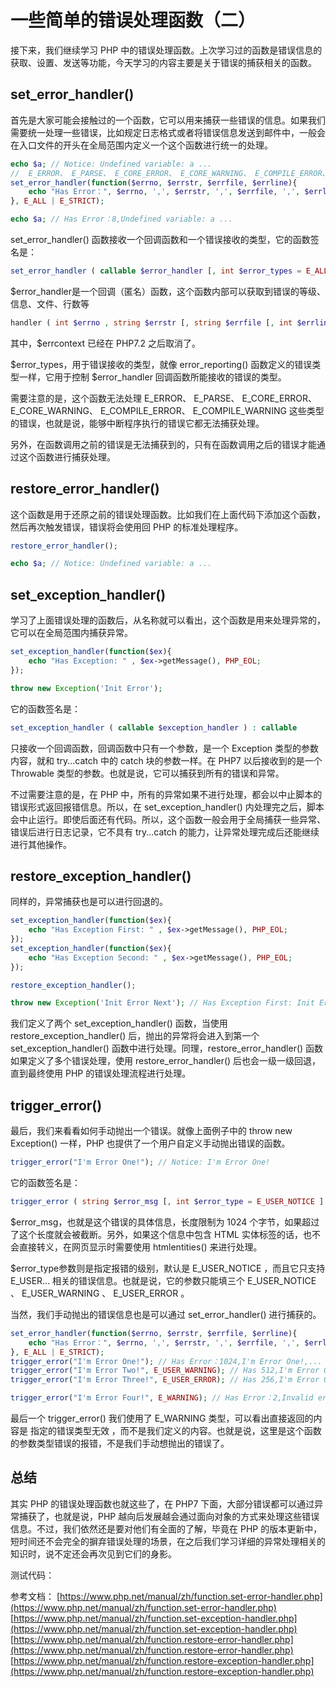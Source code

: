 # 一些简单的错误处理函数（二）

接下来，我们继续学习 PHP 中的错误处理函数。上次学习过的函数是错误信息的获取、设置、发送等功能，今天学习的内容主要是关于错误的捕获相关的函数。

## set_error_handler()

首先是大家可能会接触过的一个函数，它可以用来捕获一些错误的信息。如果我们需要统一处理一些错误，比如规定日志格式或者将错误信息发送到邮件中，一般会在入口文件的开头在全局范围内定义一个这个函数进行统一的处理。

```php
echo $a; // Notice: Undefined variable: a ...
//  E_ERROR、 E_PARSE、 E_CORE_ERROR、 E_CORE_WARNING、 E_COMPILE_ERROR、 E_COMPILE_WARNING 不能处理
set_error_handler(function($errno, $errstr, $errfile, $errline){
    echo "Has Error：", $errno, ',', $errstr, ',', $errfile, ',', $errline, PHP_EOL; 
}, E_ALL | E_STRICT);

echo $a; // Has Error：8,Undefined variable: a ...
```

set_error_handler() 函数接收一个回调函数和一个错误接收的类型，它的函数签名是：

```php
set_error_handler ( callable $error_handler [, int $error_types = E_ALL | E_STRICT ] ) : mixed
```

$error_handler是一个回调（匿名）函数，这个函数内部可以获取到错误的等级、信息、文件、行数等

```php
handler ( int $errno , string $errstr [, string $errfile [, int $errline [, array $errcontext ]]] ) : bool
```

其中，$errcontext 已经在 PHP7.2 之后取消了。

$error_types，用于错误接收的类型，就像 error_reporting() 函数定义的错误类型一样，它用于控制 $error_handler 回调函数所能接收的错误的类型。

需要注意的是，这个函数无法处理 E_ERROR、 E_PARSE、 E_CORE_ERROR、 E_CORE_WARNING、 E_COMPILE_ERROR、 E_COMPILE_WARNING 这些类型的错误，也就是说，能够中断程序执行的错误它都无法捕获处理。

另外，在函数调用之前的错误是无法捕获到的，只有在函数调用之后的错误才能通过这个函数进行捕获处理。

## restore_error_handler()

这个函数是用于还原之前的错误处理函数。比如我们在上面代码下添加这个函数，然后再次触发错误，错误将会使用回 PHP 的标准处理程序。

```php
restore_error_handler();

echo $a; // Notice: Undefined variable: a ...
```

## set_exception_handler()

学习了上面错误处理的函数后，从名称就可以看出，这个函数是用来处理异常的，它可以在全局范围内捕获异常。

```php
set_exception_handler(function($ex){
    echo "Has Exception: " , $ex->getMessage(), PHP_EOL;
});

throw new Exception('Init Error');
```

它的函数签名是：

```php
set_exception_handler ( callable $exception_handler ) : callable
```

只接收一个回调函数，回调函数中只有一个参数，是一个 Exception 类型的参数内容，就和 try...catch 中的 catch 块的参数一样。在 PHP7 以后接收到的是一个 Throwable 类型的参数。也就是说，它可以捕获到所有的错误和异常。

不过需要注意的是，在 PHP 中，所有的异常如果不进行处理，都会以中止脚本的错误形式返回报错信息。所以，在 set_exception_handler() 内处理完之后，脚本会中止运行。即使后面还有代码。所以，这个函数一般会用于全局捕获一些异常、错误后进行日志记录，它不具有 try...catch 的能力，让异常处理完成后还能继续进行其他操作。

## restore_exception_handler()

同样的，异常捕获也是可以进行回退的。

```php
set_exception_handler(function($ex){
    echo "Has Exception First: " , $ex->getMessage(), PHP_EOL;
});
set_exception_handler(function($ex){
    echo "Has Exception Second: " , $ex->getMessage(), PHP_EOL;
});

restore_exception_handler();

throw new Exception('Init Error Next'); // Has Exception First: Init Error Next

```

我们定义了两个 set_exception_handler() 函数，当使用 restore_exception_handler() 后，抛出的异常将会进入到第一个 set_exception_handler() 函数中进行处理。同理，restore_error_handler() 函数如果定义了多个错误处理，使用 restore_error_handler() 后也会一级一级回退，直到最终使用 PHP 的错误处理流程进行处理。

## trigger_error()

最后，我们来看看如何手动抛出一个错误。就像上面例子中的 throw new Exception() 一样，PHP 也提供了一个用户自定义手动抛出错误的函数。

```php
trigger_error("I'm Error One!"); // Notice: I'm Error One! 
```

它的函数签名是：

```php
trigger_error ( string $error_msg [, int $error_type = E_USER_NOTICE ] ) : bool
```

$error_msg，也就是这个错误的具体信息，长度限制为 1024 个字节，如果超过了这个长度就会被截断。另外，如果这个信息中包含 HTML 实体标签的话，也不会直接转义，在网页显示时需要使用 htmlentities() 来进行处理。

$error_type参数则是指定报错的级别，默认是 E_USER_NOTICE ，而且它只支持 E_USER... 相关的错误信息。也就是说，它的参数只能填三个 E_USER_NOTICE 、 E_USER_WARNING 、 E_USER_ERROR 。

当然，我们手动抛出的错误信息也是可以通过 set_error_handler() 进行捕获的。

```php
set_error_handler(function($errno, $errstr, $errfile, $errline){
    echo "Has Error：", $errno, ',', $errstr, ',', $errfile, ',', $errline, PHP_EOL; 
}, E_ALL | E_STRICT);
trigger_error("I'm Error One!"); // Has Error：1024,I'm Error One!,...
trigger_error("I'm Error Two!", E_USER_WARNING); // Has 512,I'm Error One!,...
trigger_error("I'm Error Three!", E_USER_ERROR); // Has 256,I'm Error One!,...

trigger_error("I'm Error Four!", E_WARNING); // Has Error：2,Invalid error type specified,...
```

最后一个 trigger_error() 我们使用了 E_WARNING 类型，可以看出直接返回的内容是 指定的错误类型无效 ，而不是我们定义的内容。也就是说，这里是这个函数的参数类型错误的报错，不是我们手动想抛出的错误了。

## 总结

其实 PHP 的错误处理函数也就这些了，在 PHP7 下面，大部分错误都可以通过异常捕获了，也就是说，PHP 越向后发展越会通过面向对象的方式来处理这些错误信息。不过，我们依然还是要对他们有全面的了解，毕竟在 PHP 的版本更新中，短时间还不会完全的摒弃错误处理的场景，在之后我们学习详细的异常处理相关的知识时，说不定还会再次见到它们的身影。

测试代码：


参考文档：
[https://www.php.net/manual/zh/function.set-error-handler.php](https://www.php.net/manual/zh/function.set-error-handler.php)
[https://www.php.net/manual/zh/function.set-exception-handler.php](https://www.php.net/manual/zh/function.set-exception-handler.php)
[https://www.php.net/manual/zh/function.restore-error-handler.php](https://www.php.net/manual/zh/function.restore-error-handler.php)
[https://www.php.net/manual/zh/function.restore-exception-handler.php](https://www.php.net/manual/zh/function.restore-exception-handler.php)